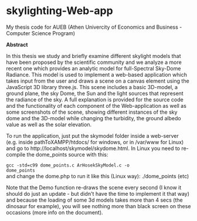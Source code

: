 # skylighting-Web-app
My thesis code for AUEB (Athen Univercity of Economics and Business - Computer Science Program)

<b>Abstract</b>

In this thesis we study and briefly examine different skylight models that have been proposed by the scientific community and we analyze a more recent one which provides an analytic model for full-Spectral Sky-Dome Radiance. This model is used to implement a web-based application which takes input from the user and draws a scene on a canvas element using the JavaScript 3D library three.js. This scene includes a basic 3D-model, a ground plane, the sky Dome, the Sun and the light sources that represent the radiance of the sky. A full explanation is provided for the source code and the functionality of each component of the Web-application as well as some screenshots of the scene, showing different instances of the sky dome and the 3D-model while changing the turbidity, the ground albedo value as well as the solar elevation.

To run the application, just put the skymodel folder inside a web-server (e.g. inside pathToXAMPP/htdocs/ for windows, or in /var/www for Linux) and go to http://localhost/skymodel/skydome.html. In Linux you need to re-compile the dome_points source with this:

<code>gcc -std=c99 dome_points.c ArHosekSkyModel.c -o dome_points</code><br>
and change the dome.php to run it like this (Linux way): ./dome_points (etc)

Note that the Demo function re-draws the scene every second (I know it should do just an update - but didn't have the time to implement it that way) and because the loading of some 3d models takes more than 4 secs (the dinosaur for example), you will see nothing more than black screen on these occasions (more info on the document).
